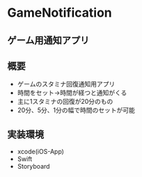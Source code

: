 # GameNotification
## ゲーム用通知アプリ

## 概要
- ゲームのスタミナ回復通知用アプリ
- 時間をセット→時間が経つと通知がくる
- 主に1スタミナの回復が20分のもの
- 20分、5分、1分の幅で時間のセットが可能

## 実装環境
- xcode(iOS-App)
- Swift
- Storyboard
